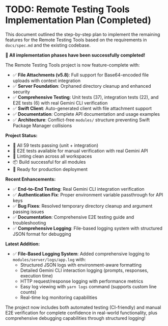 # TODO: Remote Testing Tools Implementation Plan (Completed)

This document outlined the step-by-step plan to implement the remaining features for the Remote Testing Tools based on the requirements in `docs/spec.md` and the existing codebase.

**🎉 All implementation phases have been successfully completed!**

The Remote Testing Tools project is now feature-complete with:

- ✅ **File Attachments (v5.8)**: Full support for Base64-encoded file uploads with context integration
- ✅ **Server Foundation**: Orphaned directory cleanup and enhanced security
- ✅ **Comprehensive Testing**: Unit tests (37), integration tests (22), and E2E tests (6) with real Gemini CLI verification
- ✅ **Swift Client**: Auto-generated client with file attachment support
- ✅ **Documentation**: Complete API documentation and usage examples
- ✅ **Architecture**: Conflict-free `modules/` structure preventing Swift Package Manager collisions

**Project Status:**
- 🧪 All 59 tests passing (unit + integration)
- 🔗 E2E tests available for manual verification with real Gemini API
- 🔧 Linting clean across all workspaces  
- 📦 Build successful for all modules
- 🚀 Ready for production deployment

**Recent Enhancements:**
- ✅ **End-to-End Testing**: Real Gemini CLI integration verification
- ✅ **Authentication Fix**: Proper environment variable passthrough for API keys
- ✅ **Bug Fixes**: Resolved temporary directory cleanup and argument passing issues
- ✅ **Documentation**: Comprehensive E2E testing guide and troubleshooting
- ✅ **Comprehensive Logging**: File-based logging system with structured JSON format for debugging

**Latest Addition:**
- ✅ **File-Based Logging System**: Added comprehensive logging to `modules/server/logs/app.log` with:
  - Structured JSON logs with environment-aware formatting
  - Detailed Gemini CLI interaction logging (prompts, responses, execution time)
  - HTTP request/response logging with performance metrics
  - Easy log viewing with `yarn logs` command (supports custom line counts)
  - Real-time log monitoring capabilities

The project now includes both automated testing (CI-friendly) and manual E2E verification for complete confidence in real-world functionality, plus comprehensive debugging capabilities through structured logging!